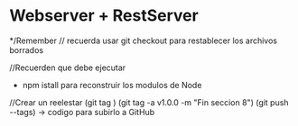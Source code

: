 
# Webserver + RestServer

*/Remember
// recuerda usar git checkout para restablecer los archivos borrados


//Recuerden que debe ejecutar 
- npm istall para reconstruir los modulos de Node



//Crear un reelestar (git tag )
                    (git tag -a v1.0.0 -m "Fin seccion 8")
                    (git push --tags) -> codigo para subirlo a GitHub